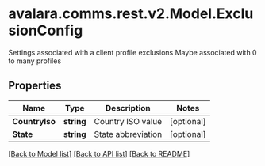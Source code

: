 # avalara.comms.rest.v2.Model.ExclusionConfig
Settings associated with a client profile exclusions  Maybe associated with 0 to many profiles
## Properties

Name | Type | Description | Notes
------------ | ------------- | ------------- | -------------
**CountryIso** | **string** | Country ISO value | [optional] 
**State** | **string** | State abbreviation | [optional] 

[[Back to Model list]](../README.md#documentation-for-models) [[Back to API list]](../README.md#documentation-for-api-endpoints) [[Back to README]](../README.md)


